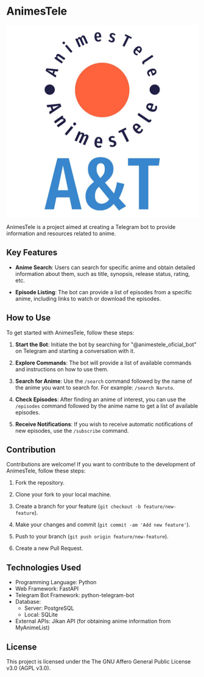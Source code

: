 # AnimesTele

![Project Logo](logo.jpg)

AnimesTele is a project aimed at creating a Telegram bot to provide information and resources related to anime.

## Key Features

- **Anime Search**: Users can search for specific anime and obtain detailed information about them, such as title, synopsis, release status, rating, etc.

- **Episode Listing**: The bot can provide a list of episodes from a specific anime, including links to watch or download the episodes.

## How to Use

To get started with AnimesTele, follow these steps:

1. **Start the Bot**: Initiate the bot by searching for "@animestele_oficial_bot" on Telegram and starting a conversation with it.

2. **Explore Commands**: The bot will provide a list of available commands and instructions on how to use them.

3. **Search for Anime**: Use the `/search` command followed by the name of the anime you want to search for. For example: `/search Naruto`.

4. **Check Episodes**: After finding an anime of interest, you can use the `/episodes` command followed by the anime name to get a list of available episodes.

5. **Receive Notifications**: If you wish to receive automatic notifications of new episodes, use the `/subscribe` command.

## Contribution

Contributions are welcome! If you want to contribute to the development of AnimesTele, follow these steps:

1. Fork the repository.

2. Clone your fork to your local machine.

3. Create a branch for your feature (`git checkout -b feature/new-feature`).

4. Make your changes and commit (`git commit -am 'Add new feature'`).

5. Push to your branch (`git push origin feature/new-feature`).

6. Create a new Pull Request.

## Technologies Used

- Programming Language: Python
- Web Framework: FastAPI
- Telegram Bot Framework: python-telegram-bot
- Database:
  - Server: PostgreSQL
  - Local: SQLite
- External APIs: Jikan API (for obtaining anime information from MyAnimeList)

## License

This project is licensed under the The GNU Affero General Public License v3.0 (AGPL v3.0).
